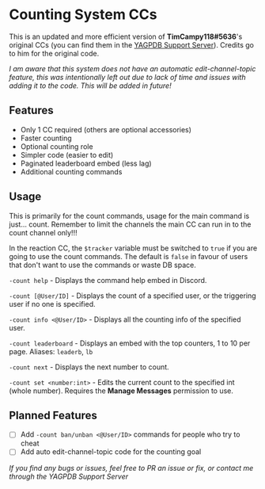# Counting System CCs
This is an updated and more efficient version of **TimCampy118#5636**'s original CCs (you can find them in the [YAGPDB Support Server](https://discord.com/invite/4udtcA5)). Credits go to him for the original code.

*I am aware that this system does not have an automatic edit-channel-topic feature, this was intentionally left out due to lack of time and issues with adding it to the code. This will be added in future!*

## Features
- Only 1 CC required (others are optional accessories)
- Faster counting
- Optional counting role
- Simpler code (easier to edit)
- Paginated leaderboard embed (less lag)
- Additional counting commands

## Usage
This is primarily for the count commands, usage for the main command is just... count. Remember to limit the channels the main CC can run in to the count channel only!!!

In the reaction CC, the `$tracker` variable must be switched to `true` if you are going to use the count commands. The default is `false` in favour of users that don't want to use the commands or waste DB space.

`-count help` - Displays the command help embed in Discord.

`-count [@User/ID]` - Displays the count of a specified user, or the triggering user if no one is specified.

`-count info <@User/ID>` - Displays all the counting info of the specified user.

`-count leaderboard` - Displays an embed with the top counters, 1 to 10 per page.
Aliases: `leaderb`, `lb`

`-count next` - Displays the next number to count.

`-count set <number:int>` - Edits the current count to the specified int (whole number). Requires the **Manage Messages** permission to use.

## Planned Features
- [ ] Add `-count ban/unban <@User/ID>` commands for people who try to cheat
- [ ] Add auto edit-channel-topic code for the counting goal

*If you find any bugs or issues, feel free to PR an issue or fix, or contact me through the YAGPDB Support Server*
